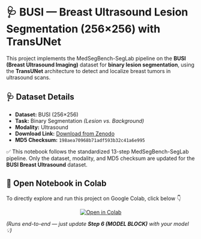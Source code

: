 # 🩺 BUSI — Breast Ultrasound Lesion Segmentation (256×256) with TransUNet

This project implements the MedSegBench-SegLab pipeline on the **BUSI (Breast Ultrasound Imaging)** dataset for **binary lesion segmentation**, using the **TransUNet** architecture to detect and localize breast tumors in ultrasound scans.

## 🩺 Dataset Details
- **Dataset:** BUSI (256×256)
- **Task:** Binary Segmentation *(Lesion vs. Background)*
- **Modality:** Ultrasound
- **Download Link:** [Download from Zenodo](https://zenodo.org/records/13358372/files/busi_256.npz?download=1)
- **MD5 Checksum:** `198aea70968b71adf593b32c41a6e995`

✅ This notebook follows the standardized 13-step MedSegBench-SegLab pipeline. Only the dataset, modality, and MD5 checksum are updated for the **BUSI Breast Ultrasound** dataset.

## 🚀 Open Notebook in Colab

To directly explore and run this project on Google Colab, click below 👇  

<p align="center">
  <a href="https://colab.research.google.com/github/HussamUmer/MedSegBench-SegLab/blob/main/BUSI_Binary_TransUNet256
/notebook/BUSI_Binary_TransUNet256.ipynb" target="_blank">
    <img src="https://colab.research.google.com/assets/colab-badge.svg" alt="Open in Colab"/>
  </a>
</p>

*(Runs end-to-end — just update **Step 6 (MODEL BLOCK)** with your model 💡)*

